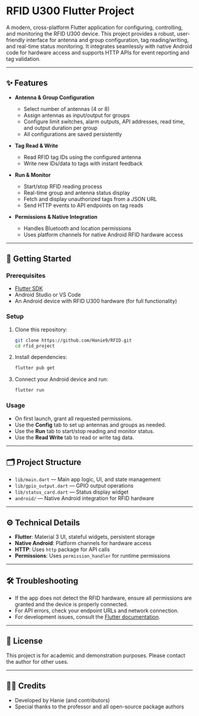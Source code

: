 # RFID U300 Flutter Project

A modern, cross-platform Flutter application for configuring, controlling, and monitoring the RFID U300 device. This project provides a robust, user-friendly interface for antenna and group configuration, tag reading/writing, and real-time status monitoring. It integrates seamlessly with native Android code for hardware access and supports HTTP APIs for event reporting and tag validation.

---

## ✨ Features

- **Antenna & Group Configuration**
  - Select number of antennas (4 or 8)
  - Assign antennas as input/output for groups
  - Configure limit switches, alarm outputs, API addresses, read time, and output duration per group
  - All configurations are saved persistently

- **Tag Read & Write**
  - Read RFID tag IDs using the configured antenna
  - Write new IDs/data to tags with instant feedback

- **Run & Monitor**
  - Start/stop RFID reading process
  - Real-time group and antenna status display
  - Fetch and display unauthorized tags from a JSON URL
  - Send HTTP events to API endpoints on tag reads

- **Permissions & Native Integration**
  - Handles Bluetooth and location permissions
  - Uses platform channels for native Android RFID hardware access

---

## 🚀 Getting Started

### Prerequisites
- [Flutter SDK](https://docs.flutter.dev/get-started/install)
- Android Studio or VS Code
- An Android device with RFID U300 hardware (for full functionality)

### Setup
1. Clone this repository:
   ```bash
   git clone https://github.com/Hanie9/RFID.git
   cd rfid_project
   ```
2. Install dependencies:
   ```bash
   flutter pub get
   ```
3. Connect your Android device and run:
   ```bash
   flutter run
   ```

### Usage
- On first launch, grant all requested permissions.
- Use the **Config** tab to set up antennas and groups as needed.
- Use the **Run** tab to start/stop reading and monitor status.
- Use the **Read Write** tab to read or write tag data.

---

## 🗂 Project Structure

- `lib/main.dart` — Main app logic, UI, and state management
- `lib/gpio_output.dart` — GPIO output operations
- `lib/status_card.dart` — Status display widget
- `android/` — Native Android integration for RFID hardware

---

## ⚙️ Technical Details
- **Flutter**: Material 3 UI, stateful widgets, persistent storage
- **Native Android**: Platform channels for hardware access
- **HTTP**: Uses `http` package for API calls
- **Permissions**: Uses `permission_handler` for runtime permissions

---

## 🛠 Troubleshooting
- If the app does not detect the RFID hardware, ensure all permissions are granted and the device is properly connected.
- For API errors, check your endpoint URLs and network connection.
- For development issues, consult the [Flutter documentation](https://docs.flutter.dev/).

---

## 📄 License

This project is for academic and demonstration purposes. Please contact the author for other uses.

---

## 👩‍💻 Credits
- Developed by Hanie (and contributors)
- Special thanks to the professor and all open-source package authors